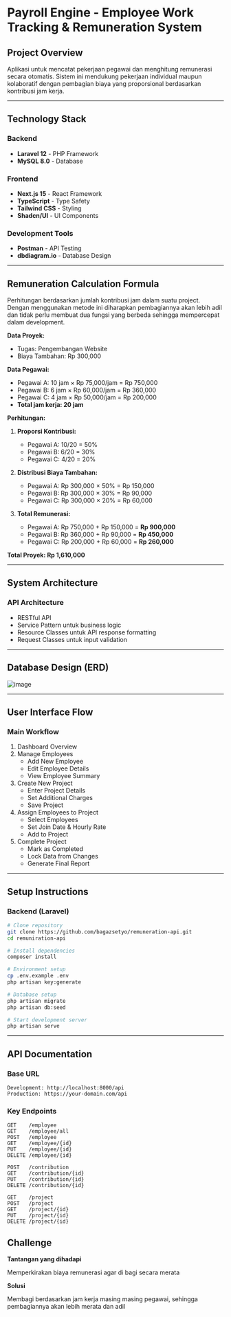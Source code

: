 # Payroll Engine - Employee Work Tracking & Remuneration System

## Project Overview

Aplikasi untuk mencatat pekerjaan pegawai dan menghitung remunerasi secara otomatis. Sistem ini mendukung pekerjaan individual maupun kolaboratif dengan pembagian biaya yang proporsional berdasarkan kontribusi jam kerja.

---

## Technology Stack

### Backend
- **Laravel 12** - PHP Framework
- **MySQL 8.0** - Database

### Frontend
- **Next.js 15** - React Framework
- **TypeScript** - Type Safety
- **Tailwind CSS** - Styling
- **Shadcn/UI** - UI Components

### Development Tools
- **Postman** - API Testing
- **dbdiagram.io** - Database Design

---

## Remuneration Calculation Formula

Perhitungan berdasarkan jumlah kontribusi jam dalam suatu project. Dengan menggunakan metode ini diharapkan pembagiannya akan lebih adil dan tidak perlu membuat dua fungsi yang berbeda sehingga mempercepat dalam development.

**Data Proyek:**
- Tugas: Pengembangan Website
- Biaya Tambahan: Rp 300,000

**Data Pegawai:**
- Pegawai A: 10 jam × Rp 75,000/jam = Rp 750,000
- Pegawai B: 6 jam × Rp 60,000/jam = Rp 360,000
- Pegawai C: 4 jam × Rp 50,000/jam = Rp 200,000
- **Total jam kerja: 20 jam**

**Perhitungan:**

1. **Proporsi Kontribusi:**
    - Pegawai A: 10/20 = 50%
    - Pegawai B: 6/20 = 30%
    - Pegawai C: 4/20 = 20%

2. **Distribusi Biaya Tambahan:**
    - Pegawai A: Rp 300,000 × 50% = Rp 150,000
    - Pegawai B: Rp 300,000 × 30% = Rp 90,000
    - Pegawai C: Rp 300,000 × 20% = Rp 60,000

3. **Total Remunerasi:**
    - Pegawai A: Rp 750,000 + Rp 150,000 = **Rp 900,000**
    - Pegawai B: Rp 360,000 + Rp 90,000 = **Rp 450,000**
    - Pegawai C: Rp 200,000 + Rp 60,000 = **Rp 260,000**

**Total Proyek: Rp 1,610,000**

---

## System Architecture

### API Architecture
- RESTful API
- Service Pattern untuk business logic
- Resource Classes untuk API response formatting
- Request Classes untuk input validation

---

## Database Design (ERD)
![image](https://github.com/bagazsetyo/remuneration/blob/master/public/erd.PNG)

---

## User Interface Flow

### Main Workflow

1. Dashboard Overview
2. Manage Employees
    - Add New Employee
    - Edit Employee Details
    - View Employee Summary
3. Create New Project
    - Enter Project Details
    - Set Additional Charges
    - Save Project
4. Assign Employees to Project
    - Select Employees
    - Set Join Date & Hourly Rate
    - Add to Project
5. Complete Project
    - Mark as Completed
    - Lock Data from Changes
    - Generate Final Report

---

## Setup Instructions

### Backend (Laravel)
```bash
# Clone repository
git clone https://github.com/bagazsetyo/remuneration-api.git
cd remuniration-api

# Install dependencies
composer install

# Environment setup
cp .env.example .env
php artisan key:generate

# Database setup
php artisan migrate
php artisan db:seed

# Start development server
php artisan serve
```

---

## API Documentation

### Base URL
```
Development: http://localhost:8000/api
Production: https://your-domain.com/api
```

### Key Endpoints
```
GET    /employee
GET    /employee/all              
POST   /employee       
GET    /employee/{id}  
PUT    /employee/{id}  
DELETE /employee/{id}  

POST   /contribution     
GET    /contribution/{id}
PUT    /contribution/{id}
DELETE /contribution/{id}

GET    /project         
POST   /project       
GET    /project/{id}  
PUT    /project/{id}  
DELETE /project/{id}  
```

## Challenge

**Tantangan yang dihadapi**

Memperkirakan biaya remunerasi agar di bagi secara merata

**Solusi**

Membagi berdasarkan jam kerja masing masing pegawai, sehingga pembagiannya akan lebih merata dan adil
